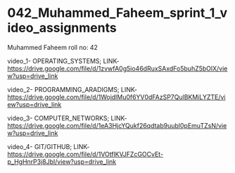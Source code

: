 # 042_Muhammed_Faheem_sprint_1_video_assignments

Muhammed Faheem
roll no: 42


video_1- OPERATING_SYSTEMS;
LINK-https://drive.google.com/file/d/1zvwfA0g5io46dRuxSAxdFo5buhZ5bOlX/view?usp=drive_link

video_2- PROGRAMMING_ARADIGMS;
LINK-https://drive.google.com/file/d/1WojdlMu0f6YV0dFAzSP7QulBKMiLYZTE/view?usp=drive_link

video_3- COMPUTER_NETWORKS;
LINK-https://drive.google.com/file/d/1eA3HjcYQukf26qdtab9uubl0pEmuTZsN/view?usp=drive_link

video_4- GIT/GITHUB;
LINK-https://drive.google.com/file/d/1VOtflKVJFZcGOCvEt-p_HgHnrP3j8Jbl/view?usp=drive_link
